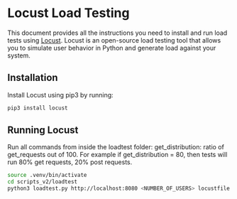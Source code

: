 # Locust Load Testing

This document provides all the instructions you need to install and run load tests using [Locust](https://locust.io/). Locust is an open-source load testing tool that allows you to simulate user behavior in Python and generate load against your system.

## Installation

Install Locust using pip3 by running:

```bash
pip3 install locust

```

## Running Locust


Run all commands from inside the loadtest folder:
get_distribution: ratio of get_requests out of 100. For example if get_distribution = 80, then tests will run 80% get requests, 20% post requests.

```bash
source .venv/bin/activate
cd scripts_v2/loadtest
python3 loadtest.py http://localhost:8080 <NUMBER_OF_USERS> locustfile.py <GET_DISTRIBUTION>

```
